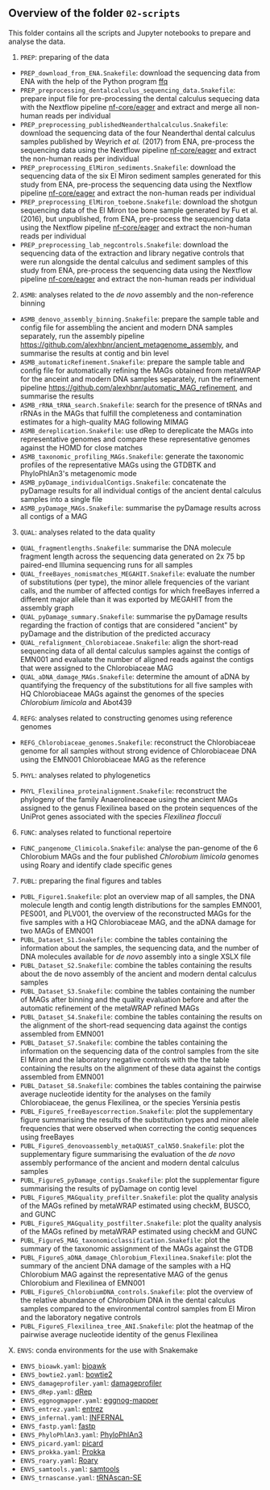 ## Overview of the folder `02-scripts`

This folder contains all the scripts and Jupyter notebooks to prepare and analyse the data.

1. `PREP`: preparing of the data

  - `PREP_download_from_ENA.Snakefile`: download the sequencing data from ENA with the help of the
    Python program [ffq](https://github.com/pachterlab/ffq)
  - `PREP_preprocessing_dentalcalculus_sequencing_data.Snakefile`: prepare input file for
    pre-processing the dental calculus sequecing data with the Nextflow pipeline
    [nf-core/eager](https://nf-co.re/eager) and extract and merge all non-human reads per individual
  - `PREP_preprocessing_publishedNeanderthalcalculus.Snakefile`: download the sequencing data of the
    four Neanderthal dental calculus samples published by Weyrich *et al.* (2017) from ENA,
    pre-process the sequencing data using the Nextflow pipeline
    [nf-core/eager](https://nf-co.re/eager) and extract the non-human reads per individual
  - `PREP_preprocessing_ElMiron_sediments.Snakefile`: download the sequencing data of the six El
    Miron sediment samples generated for this study from ENA, pre-process the sequencing data using
    the Nextflow pipeline [nf-core/eager](https://nf-co.re/eager) and extract the non-human reads
    per individual
  - `PREP_preprocessing_ElMiron_toebone.Snakefile`: download the shotgun sequencing data of the El
    Miron toe bone sample generated by Fu et al. (2016), but unpublished, from ENA, pre-process the
    sequencing data using the Nextflow pipeline [nf-core/eager](https://nf-co.re/eager) and extract
    the non-human reads per individual
  - `PREP_preprocessing_lab_negcontrols.Snakefile`: download the sequencing data of the extraction
    and library negative controls that were run alongside the dental calculus and sediment samples
    of this study from ENA, pre-process the sequencing data using the Nextflow pipeline
    [nf-core/eager](https://nf-co.re/eager) and extract the non-human reads per individual

2. `ASMB`: analyses related to the *de novo* assembly and the non-reference binning

  - `ASMB_denovo_assembly_binning.Snakefile`: prepare the sample table and config file for
    assembling the ancient and modern DNA samples separately, run the assembly pipeline
    https://github.com/alexhbnr/ancient_metagenome_assembly, and summarise the results at contig and
    bin level
  - `ASMB_automaticRefinement.Snakefile`: prepare the sample table and config file for automatically
    refining the MAGs obtained from metaWRAP for the anceint and modern DNA samples separately, run
    the refinement pipeline https://github.com/alexhbnr/automatic_MAG_refinement, and summarise the
    results
  - `ASMB_rRNA_tRNA_search.Snakefile`: search for the presence of tRNAs and rRNAs in the MAGs that
    fulfill the completeness and contamination estimates for a high-quality MAG following MIMAG
  - `ASMB_dereplication.Snakefile`: use dRep to dereplicate the MAGs into representative genomes and
    compare these representative genomes against the HOMD for close matches
  - `ASMB_taxonomic_profiling_MAGs.Snakefile`: generate the taxonomic profiles of the representative
    MAGs using the GTDBTK and PhyloPhlAn3's metagenomic mode
  - `ASMB_pyDamage_individualContigs.Snakefile`: concatenate the pyDamage results for all individual
    contigs of the ancient dental calculus samples into a single file
  - `ASMB_pyDamage_MAGs.Snakefile`: summarise the pyDamage results across all contigs of a MAG

3. `QUAL`: analyses related to the data quality

  - `QUAL_fragmentlengths.Snakefile`: summarise the DNA molecule fragment length across the
    sequencing data generated on 2x 75 bp paired-end Illumina sequencing runs for all samples
  - `QUAL_freeBayes_nomismatches_MEGAHIT.Snakefile`: evaluate the number of substitutions (per
    type), the minor allele frequencies of the variant calls, and the number of affected contigs for
    which freeBayes inferred a different major allele than it was exported by MEGAHIT from the
    assembly graph
  - `QUAL_pyDamage_summary.Snakefile`: summarise the pyDamage results regarding the fraction of
    contigs that are considered "ancient" by pyDamage and the distribution of the predicted accuracy
  - `QUAL_refalignment_Chlorobiaceae.Snakefile`: align the short-read sequencing data of all dental
    calculus samples against the contigs of EMN001 and evaluate the number of aligned reads against
    the contigs that were assigned to the Chlorobiaceae MAG
  - `QUAL_aDNA_damage_MAGs.Snakefile`: determine the amount of aDNA by quantifying the frequency of
    the substitutions for all five samples with HQ Chlorobiaceae MAGs against the genomes of the
    species *Chlorobium limicola* and Abot439

4. `REFG`: analyses related to constructing genomes using reference genomes

  - `REFG_Chlorobiaceae_genomes.Snakefile`: reconstruct the Chlorobiaceae genome for all samples
    without strong evidence of Chlorobiaceae DNA using the EMN001 Chlorobiaceae MAG as the reference

5. `PHYL`: analyses related to phylogenetics

  - `PHYL_Flexilinea_proteinalignment.Snakefile`: reconstruct the phylogeny of the family
    Anaerolineaceae using the ancient MAGs assigned to the genus Flexilinea based on the protein
    sequences of the UniProt genes associated with the species *Flexilinea flocculi*

6. `FUNC`: analyses related to functional repertoire

  - `FUNC_pangenome_Climicola.Snakefile`: analyse the pan-genome of the 6 Chlorobium MAGs and the
    four published *Chlorobium limicola* genomes using Roary and identify clade specific genes

7. `PUBL`: preparing the final figures and tables

  - `PUBL_Figure1.Snakefile`: plot an overview map of all samples, the DNA molecule length
    and contig length distributions for the samples EMN001, PES001, and PLV001, the overview of the
    reconstructed MAGs for the five samples with a HQ Chlorobiaceae MAG, and the aDNA damage for two
    MAGs of EMN001
  - `PUBL_Dataset_S1.Snakefile`: combine the tables containing the information about the samples,
    the sequencing data, and the number of DNA molecules available for *de novo* assembly into a
    single XSLX file
  - `PUBL_Dataset_S2.Snakefile`: combine the tables containing the results about the de novo
    assembly of the ancient and modern dental calculus samples
  - `PUBL_Dataset_S3.Snakefile`: combine the tables containing the number of MAGs after binning and
    the quality evaluation before and after the automatic refinement of the metaWRAP refined MAGs
  - `PUBL_Dataset_S4.Snakefile`: combine the tables containing the results on the alignment of the
    short-read sequencing data against the contigs assembled from EMN001
  - `PUBL_Dataset_S7.Snakefile`: combine the tables containing the information on the sequencing
    data of the control samples from the site El Miron and the laboratory negative controls with the
    the table containing the results on the alignment of these data against the contigs assembled
    from EMN001
  - `PUBL_Dataset_S8.Snakefile`: combines the tables containing the pairwise average nucleotide
    identity for the analyses on the family Chlorobiaceae, the genus Flexilinea, or the species
    Yersinia pestis
  - `PUBL_FigureS_freeBayescorrection.Snakefile`: plot the supplementary figure summarising the
    results of the substitution types and minor allele frequencies that were observed when
    correcting the contig sequences using freeBayes
  - `PUBL_FigureS_denovoassembly_metaQUAST_calN50.Snakefile`: plot the supplementary figure
    summarising the evaluation of the *de novo* assembly performance of the ancient and modern
    dental calculus samples
  - `PUBL_FigureS_pyDamage_contigs.Snakefile`: plot the supplementar figure summarising the results
    of pyDamage on contig level
  - `PUBL_FigureS_MAGquality_prefilter.Snakefile`: plot the quality analysis of the MAGs refined by
    metaWRAP estimated using checkM, BUSCO, and GUNC
  - `PUBL_FigureS_MAGquality_postfilter.Snakefile`: plot the quality analysis of the MAGs refined by
    metaWRAP estimated using checkM and GUNC
  - `PUBL_FigureS_MAG_taxonomicclassification.Snakefile`: plot the summary of the taxonomic
    assignment of the MAGs against the GTDB
  - `PUBL_FigureS_aDNA_damage_Chlorobium_Flexilinea.Snakefile`: plot the summary of the ancient DNA
    damage of the samples with a HQ Chlorobium MAG against the representative MAG of the genus
    Chlorobium and Flexilinea of EMN001
  - `PUBL_FigureS_ChlorobiumDNA_controls.Snakefile`: plot the overview of the relative abundance of
    *Chlorobium* DNA in the dental calculus samples compared to the environmental control samples
    from El Miron and the laboratory negative controls
  - `PUBL_FigureS_Flexilinea_tree_ANI.Snakefile`: plot the heatmap of the pairwise average
    nucleotide identity of the genus Flexilinea

X. `ENVS`: conda environments for the use with Snakemake

  - `ENVS_bioawk.yaml`: [bioawk](https://github.com/lh3/bioawk)
  - `ENVS_bowtie2.yaml`: [bowtie2](https://github.com/BenLangmead/bowtie2)
  - `ENVS_damageprofiler.yaml`: [damageprofiler](https://github.com/Integrative-Transcriptomics/DamageProfiler)
  - `ENVS_dRep.yaml`: [dRep](https://github.com/MrOlm/drep)
  - `ENVS_eggnogmapper.yaml`: [eggnog-mapper](https://github.com/eggnogdb/eggnog-mapper)
  - `ENVS_entrez.yaml`: [entrez](https://www.ncbi.nlm.nih.gov/books/NBK179288/)
  - `ENVS_infernal.yaml`: [INFERNAL](http://eddylab.org/infernal/)
  - `ENVS_fastp.yaml`: [fastp](https://github.com/OpenGene/fastp)
  - `ENVS_PhyloPhlAn3.yaml`: [PhyloPhlAn3](https://github.com/biobakery/phylophlan)
  - `ENVS_picard.yaml`: [picard](https://broadinstitute.github.io/picard)
  - `ENVS_prokka.yaml`: [Prokka](https://github.com/tseemann/prokka)
  - `ENVS_roary.yaml`: [Roary](https://github.com/sanger-pathogens/Roary)
  - `ENVS_samtools.yaml`: [samtools](https://github.com/samtools/samtools)
  - `ENVS_trnascanse.yaml`: [tRNAscan-SE](https://github.com/UCSC-LoweLab/tRNAscan-SE)
